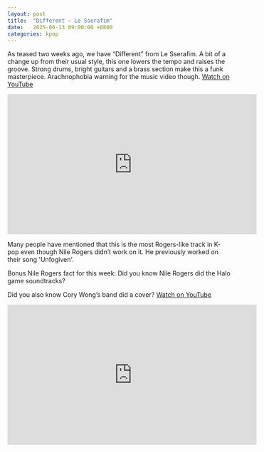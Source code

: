 ```yaml
---
layout: post
title:  "Different – Le Sserafim"
date:   2025-06-13 09:00:00 +0800
categories: kpop
---
```


As teased two weeks ago, we have “Different” from Le Sserafim. A bit of a change up from their usual style, this one lowers the tempo and raises the groove. Strong drums, bright guitars and a brass section make this a funk masterpiece. Arachnophobia warning for the music video though. <a href="https://youtu.be/HFZUAXhdnHk?si=mzPD7o7o0Oc2mLfG">Watch on YouTube</a>

<iframe width="560" height="315" src="https://www.youtube.com/embed/HFZUAXhdnHk" title="YouTube video player" frameborder="0" allowfullscreen></iframe>

Many people have mentioned that this is the most Rogers-like track in K-pop even though Nile Rogers didn’t work on it. He previously worked on their song 'Unfogiven'. 

Bonus Nile Rogers fact for this week: Did you know Nile Rogers did the Halo game soundtracks?

Did you also know Cory Wong’s band did a cover?  <a href="https://youtu.be/Xc2qr9C0PRE">Watch on YouTube</a>

<iframe width="560" height="315" src="https://www.youtube.com/embed/Xc2qr9C0PRE" title="YouTube video player" frameborder="0" allowfullscreen></iframe>